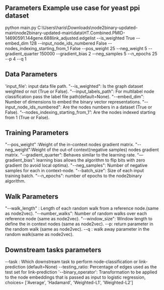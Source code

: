 
## Parameters Example use case for yeast ppi dataset
python main.py C:\Users\haris\Downloads\node2binary-updated-main\node2binary-updated-main\data\HT.Combined.PMID-14690591.144gene.688link_adjusted.edgelist --is_weighted True  --embed_dim 128 --input_node_ids_numbered False --nodes_indexing_starting_from_1 False --pos_weight 25 --neg_weight 5 --gradient_quarter 150000 --gradient_bias 2 --neg_samples 5 --n_epochs 25 --p 4 --q 1  

## Data Parameters
'input_file': input data file path.
"--is_weighted": Is the graph dataset weighted or not (True or False).
"--input_labels_path": For multilabel node classification pass the label file path(default=None).
"--embed_dim": Number of dimensions to embed the binary vector representations.
"--input_node_ids_numbered": Are the nodes numbers in a dataset (True or False).
“--nodes_indexing_starting_from_1”:  Are the nodes indexed starting from 1 (True or False).

## Training Parameters
"--pos_weight" :Weight of the in-context nodes gradient matrix.
"--neg_weight":Weight of the out-of context(negative samples) nodes gradient matrix.
“--gradient_quarter”: Behaves similar to the learning rate.
“—gradient_bias”: learning bias allows the algorithm to flip bits with zero gradient (to avoid local optima).
"--neg_samples": Number of negative samples for each in context-node.
"--batch_size": Size of each input training batch.
"--n_epochs": number of epochs to the node2binary algorithm.

## Walk Parameters
"--walk_length" : Length of each random walk from a reference node.(same as node2vec).
"--number_walks": Number of random walks over each reference node (same as node2vec).
"--window_size": Window length to define the in context nodes (same as node2vec).
--p: return parameter in the random walk (same as node2vec).
--q : walk away parameter in the random walk(same as node2vec).

## Downstream tasks parameters
--task : Which downstream task to perform node-classification or link-prediction (default=None)
--testing_ratio: Percentage of edges used as the test set for link-prediction
'--binary_operator': Transformation to be applied to the node embeddings that is passed as input to logistic regression, choices= ['Average', 'Hadamard', 'Weighted-L1', 'Weighted-L2']
